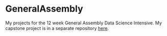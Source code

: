 # GeneralAssembly
My projects for the 12 week General Assembly Data Science Intensive. My capstone project is in a separate repository [here](https://github.com/mikewrites/GeneralAssemblyCapstone).
